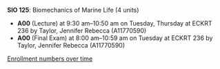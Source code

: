 **SIO 125**: Biomechanics of Marine Life (4 units)

- **A00** (Lecture) at 9:30 am–10:50 am on Tuesday, Thursday at ECKRT 236 by Taylor, Jennifer Rebecca (A11770590)
- **A00** (Final Exam) at 8:00 am–10:59 am on Tuesday at ECKRT 236 by Taylor, Jennifer Rebecca (A11770590)

[Enrollment numbers over time](./SIO125.tsv)
